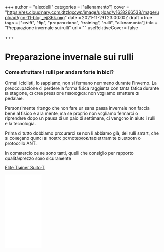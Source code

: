 +++
author = "alexdelli"
categories = ["allenamento"]
cover = "https://res.cloudinary.com/dtzlqxcwp/image/upload/v1638266538/image/upload/gcn-11-blog_ejj36k.png"
date = 2021-11-29T23:00:00Z
draft = true
tags = ["zwift", "ftp", "preparazione", "training", "rulli", "allenamento"]
title = "Preparazione invernale sui rulli"
url = ""
useRelativeCover = false

+++
# Preparazione invernale sui rulli

### Come sfruttare i rulli per andare forte in bici?

Ormai i ciclisti, lo sappiamo, non si fermano nemmeno durante l'inverno. La preoccupazione di perdere la forma fisica raggiunta con tanta fatica durante la stagione, ci crea pressione fisiologica: non vogliamo smettere di pedalare.

Personalmente ritengo che non fare un sana pausa invernale non faccia bene al fisico e alla mente, ma se proprio non vogliamo fermarci o riprendere dopo un pausa di un paio di settimane, ci vengono in aiuto i rulli e la tecnologia.

Prima di tutto dobbiamo procurarci se non li abbiamo già, dei rulli smart, che si collegano quindi al nostro pc/notebook/tablet tramite bluetooth o protocollo ANT.

In commercio ce ne sono tanti, quelli che consiglio per rapporto qualità/prezzo sono sicuramente

[Elite Trainer Suito-T](https://amzn.to/3E3yAkC)

<iframe style="width:120px;height:240px;" marginwidth="0" marginheight="0" scrolling="no" frameborder="0" src="//rcm-eu.amazon-adsystem.com/e/cm?lt1=_blank&bc1=FFFFFF&IS2=1&bg1=FFFFFF&fc1=000000&lc1=0000FF&t=alexdelli04-21&language=it_IT&o=29&p=8&l=as4&m=amazon&f=ifr&ref=as_ss_li_til&asins=B08SJ6VM8T&linkId=7bbf529dc52e36ba73ad2e32597078d5"></iframe>